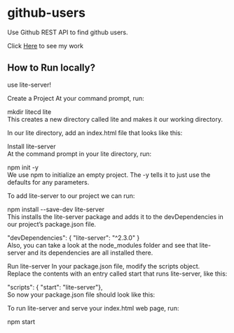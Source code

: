 # github-users
Use Github REST API to find github users.<br>
<p>Click <a href='#'>Here</a> to see my work</p>

<h2>How to Run locally?</h2> use lite-server!<br>
<p>
Create a Project
At your command prompt, run:

mkdir litecd lite <br>
This creates a new directory called lite and makes it our working directory.<br>

In our lite directory, add an index.html file that looks like this:

Install lite-server <br>
At the command prompt in your lite directory, run:

npm init -y <br>
We use npm to initialize an empty project. The -y tells it to just use the defaults for any parameters.<br>

To add lite-server to our project we can run:

npm install --save-dev lite-server<br>
This installs the lite-server package and adds it to the devDependencies in our project’s package.json file.<br>

"devDependencies": {    "lite-server": "^2.3.0"  }<br>
Also, you can take a look at the node_modules folder and see that lite-server and its dependencies are all installed there.<br>

Run lite-server
In your package.json file, modify the scripts object.<br> Replace the contents with an entry called start that runs lite-server, like this:<br>

"scripts": { "start": "lite-server"},<br>
So now your package.json file should look like this:

To run lite-server and serve your index.html web page, run:

npm start
</p>

